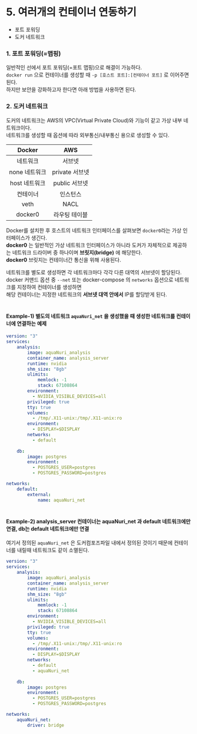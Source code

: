 # 5. 여러개의 컨테이너 연동하기

- 포트 포워딩
- 도커 네트워크

### 1. 포트 포워딩(=맵핑)
일반적인 선에서 포트 포워딩(=포트 맵핑)으로 해결이 가능하다.  
`docker run` 으로 컨테이너를 생성할 때 `-p [호스트 포트]:[컨테이너 포트]` 로 이어주면 된다.  
하지만 보안을 강화하고자 한다면 아래 방법을 사용하면 된다.  

### 2. 도커 네트워크
도커의 네트워크는 AWS의 VPC(Virtual Private Cloud)와 기능이 같고 가상 내부 네트워크이다.  
네트워크를 생성할 때 옵션에 따라 외부통신/내부통신 용으로 생성할 수 있다.  

| Docker | AWS |
|:--:|:--:|
| 네트워크 | 서브넷 |
| none 네트워크 | private 서브넷 |
| host 네트워크 | public 서브넷 |
| 컨테이너 | 인스턴스 |
| veth | NACL |
| docker0 | 라우팅 테이블 |

Docker를 설치한 후 호스트의 네트워크 인터페이스를 살펴보면 `docker0`라는 가상 인터페이스가 생긴다.  
**docker0** 는 일반적인 가상 네트워크 인터페이스가 아니라 도커가 자체적으로 제공하는 네트워크 드라이버 중 하나이며 **브릿지(bridge)** 에 해당한다.  
**docker0** 브릿지는 컨테이너간 통신을 위해 사용된다.  

네트워크를 별도로 생성하면 각 네트워크마다 각각 다른 대역의 서브넷이 할당된다.  
docker 커맨드 옵션 중 `--net` 또는 docker-compose 의 `networks` 옵션으로 네트워크를 지정하여 컨테이너를 생성하면  
해당 컨테이너는 지정한 네트워크의 **서브넷 대역 안에서** IP를 할당받게 된다.  
#
#### Example-1) 별도의 네트워크 `aquaNuri_net` 을 생성했을 때 생성한 네트워크를 컨테이너에 연결하는 예제
```yaml
version: "3"
services:
    analysis:
        image: aquaNuri_analysis
        container_name: analysis_server
        runtime: nvidia
        shm_size: "8gb"
        ulimits:
            memlock: -1
            stack: 67108864
        environment:
          - NVIDIA_VISIBLE_DEVICES=all
        privileged: true
        tty: true
        volumes:
          - /tmp/.X11-unix:/tmp/.X11-unix:ro
        environment:
          - DISPLAY=$DISPLAY
        networks:
          - default
          
    db:
        image: postgres
        environment:
          - POSTGRES_USER=postgres
          - POSTGRES_PASSWORD=postgres

networks:
    default:
        external:
            name: aquaNuri_net
```
#
#### Example-2) analysis_server 컨테이너는 aquaNuri_net 과 default 네트워크에만 연결, db는 default 네트워크에만 연결
여기서 정의된 `aquaNuri_net` 은 도커컴포즈파일 내에서 정의된 것이기 때문에 컨테이너를 내릴때 네트워크도 같이 소멸된다.  
```yaml
version: "3"
services:
    analysis:
        image: aquaNuri_analysis
        container_name: analysis_server
        runtime: nvidia
        shm_size: "8gb"
        ulimits:
            memlock: -1
            stack: 67108864
        environment:
          - NVIDIA_VISIBLE_DEVICES=all
        privileged: true
        tty: true
        volumes:
          - /tmp/.X11-unix:/tmp/.X11-unix:ro
        environment:
          - DISPLAY=$DISPLAY
        networks:
          - default
          - aquaNuri_net
          
    db:
        image: postgres
        environment:
          - POSTGRES_USER=postgres
          - POSTGRES_PASSWORD=postgres

networks:
    aquaNuri_net:
        driver: bridge
```
